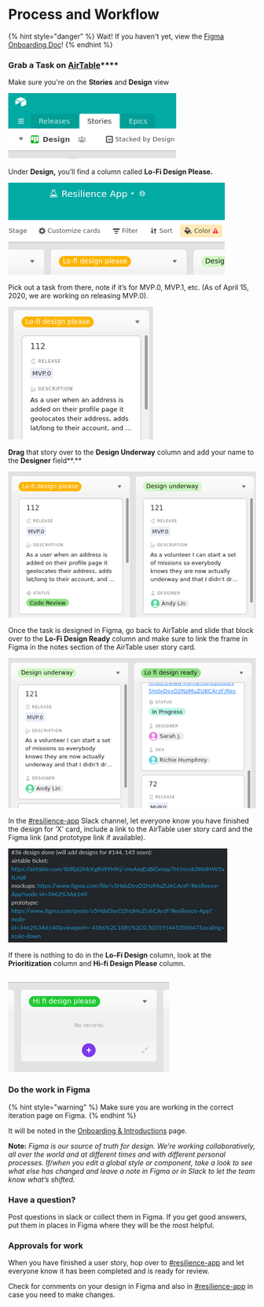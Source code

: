 # Process and Workflow

{% hint style="danger" %}
Wait! If you haven't yet, view the [Figma Onboarding Doc](https://www.figma.com/file/GLg0zPNnwMEGIb9TytCrxQ/Resilience-App?node-id=1257%3A553)!
{% endhint %}

### **Grab a Task on** [**AirTable**](https://airtable.com/tblRjd2McKgRW9MKj/viwAsqEsBiGxnqy7H?blocks=hide)\*\*\*\*

Make sure you're on the **Stories** and **Design** view

![AirTable screenshot of tabs](../../.gitbook/assets/image%20%283%29.png)

Under **Design,** you’ll find a column called **Lo-Fi Design Please.**

![AirTable screenshot of Lo-fi design please swimlane](../../.gitbook/assets/image.png)

Pick out a task from there, note if it’s for MVP.0, MVP.1, etc. \(As of April 15, 2020, we are working on releasing MVP.0\).

![AirTable screenshot featuring Record and Release MVP.0](../../.gitbook/assets/image%20%289%29.png)

**Drag** that story over to the **Design Underway** column and add your name to the **Designer** field**.**

![AirTable screenshot of Lo-fi design please and Design underway swimlanes](../../.gitbook/assets/image%20%284%29.png)



Once the task is designed in Figma, go back to AirTable and slide that block over to the **Lo-Fi Design Ready** column and make sure to link the frame in Figma in the notes section of the AirTable user story card.

![AirTable screenshot of Design underway and Lo fi design ready swimlanes](../../.gitbook/assets/image%20%287%29.png)

In the [\#resilience-app](https://mutualaidworld.slack.com/archives/C010VC3EN2G) Slack channel, let everyone know you have finished the design for ‘X’ card,  include a link to the AirTable user story card and the Figma link \(and prototype link if available\).

![Slack screenshot of example design done slack message](../../.gitbook/assets/image%20%286%29.png)

If there is nothing to do in the **Lo-Fi Design** column, look at the **Prioritization** column and **Hi-fi Design Please** column.

![AirTable screenshot of Hi fi design please swimlane](../../.gitbook/assets/image%20%282%29.png)

### **Do the work in Figma**

{% hint style="warning" %}
Make sure you are working in the correct iteration page on Figma.
{% endhint %}

It will be noted in the [Onboarding & Introductions](https://www.figma.com/file/GLg0zPNnwMEGIb9TytCrxQ/Resilience-App?node-id=1257%3A553) page.

**Note:** _Figma is our source of truth for design. We’re working collaboratively, all over the world and at different times and with different personal processes. If/when you edit a global style or component, take a look to see what else has changed and leave a note in Figma or in Slack to let the team know what’s shifted._ 

### **Have a question?**

Post questions in slack or collect them in Figma. If you get good answers, put them in places in Figma where they will be the most helpful.

### **Approvals for work**

When you have finished a user story, hop over to [\#resilience-app](../) and let everyone know it has been completed and is ready for review.

Check for comments on your design in Figma and also in [\#resilience-app](../) in case you need to make changes.

